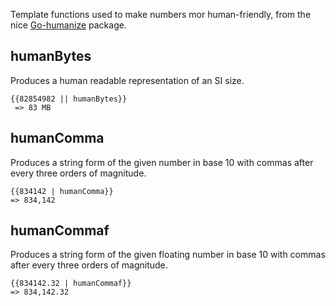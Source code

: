 
Template functions used to make numbers mor human-friendly, from the nice [Go-humanize](https://github.com/dustin/go-humanize) package.


## humanBytes

 Produces a human readable representation of an SI size.

    {{82854982 || humanBytes}} 
     => 83 MB

## humanComma

 Produces a string form of the given number in base 10 with commas after every three orders of magnitude.

    {{834142 | humanComma}}
    => 834,142

## humanCommaf

 Produces a string form of the given floating number in base 10 with commas after every three orders of magnitude.

    {{834142.32 | humanCommaf}}
    => 834,142.32

